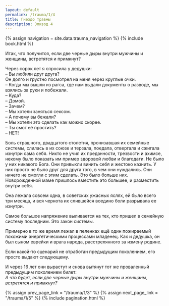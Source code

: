 ```yaml
---
layout: default
permalink: /trauma/1/4
title: Гнездо травмы
description: Эпизод 4
---
```

{% assign navigation  = site.data.trauma_navigation %}
{% include book.html %}

Итак, что получится, если две черные дыры внутри мужчины и женщины, встретятся и примкнут?

Через сорок лет я спросила у дедушки:  
– Вы любили друг друга?  
Он долго и грустно посмотрел на меня через круглые очки.  
– Когда мы вышли из pагса, где нам выдали документы о разводе, мы взялись за руки и побежали.  
– Куда?  
– Домой.  
– Зачем?  
– Мы хотели заняться сексом.  
– А почему вы бежали?  
– Мы хотели это сделать как можно скорее.  
– Ты смог её простить?  
– НЕТ!

Боль страшного, двадцатого столетия, пронизавшая их семейные системы, слилась в их союзе и терзала, поедала, отвергала и сжигала изнутри сама себя. Никто не учил их преданности, трезвости и ахимсе, некому было показать им пример здоровой любви и благодати. Не было у них никакого Бога. Они привыкли винить себя и жестоко казнить. У них просто не было друг для друга того, в чем они нуждались. Они ничего не смогли с этим сделать. Это было больше них. Новорожденной маме пришлось вместить это большее, и разместить внутри себя.

Она лежала совсем одна, в советских ужасных яслях, ей было всего три месяца, и вся чернота их слившейся воедино боли разрывала ее изнутри.

Самое большое напряжение выливается на тех, кто пришел в семейную систему последним. Это закон системы.

Примерно в то же время лежал в пеленках ещё один пожираемый похожими энергетическими процессами младенец. Как и дедушка, он был сыном еврейки и врага народа, расстрелянного за измену родине.

Если какой-то сценарий не отработан предыдущим поколением, его просто выдают следующему.

И через 16 лет они вырастут и снова вытянут тот же проваленный предыдущим поколением билет:  
*А что будет, если две черные дыры внутри мужчины и женщины, встретятся и примкнут?*

{% assign prev_page_link = "/trauma/1/3" %}
{% assign next_page_link = "/trauma/1/5" %}
{% include pagination.html %}